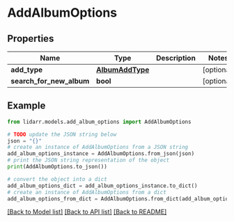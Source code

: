 # AddAlbumOptions


## Properties

Name | Type | Description | Notes
------------ | ------------- | ------------- | -------------
**add_type** | [**AlbumAddType**](AlbumAddType.md) |  | [optional] 
**search_for_new_album** | **bool** |  | [optional] 

## Example

```python
from lidarr.models.add_album_options import AddAlbumOptions

# TODO update the JSON string below
json = "{}"
# create an instance of AddAlbumOptions from a JSON string
add_album_options_instance = AddAlbumOptions.from_json(json)
# print the JSON string representation of the object
print(AddAlbumOptions.to_json())

# convert the object into a dict
add_album_options_dict = add_album_options_instance.to_dict()
# create an instance of AddAlbumOptions from a dict
add_album_options_from_dict = AddAlbumOptions.from_dict(add_album_options_dict)
```
[[Back to Model list]](../README.md#documentation-for-models) [[Back to API list]](../README.md#documentation-for-api-endpoints) [[Back to README]](../README.md)


